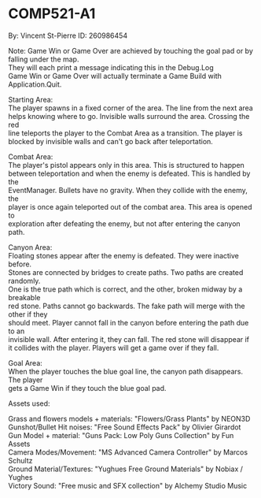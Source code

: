 # COMP521-A1
By: Vincent St-Pierre ID: 260986454<br>

Note: Game Win or Game Over are achieved by touching the goal pad or by falling under the map.<br>
They will each print a message indicating this in the Debug.Log<br>
Game Win or Game Over will actually terminate a Game Build with Application.Quit.<br>

Starting Area:<br>
 The player spawns in a fixed corner of the area. The line from the next area<br>
 helps knowing where to go. Invisible walls surround the area. Crossing the red<br>
 line teleports the player to the Combat Area as a transition. The player is<br>
 blocked by invisible walls and can't go back after teleportation.<br>
 
 Combat Area:<br>
 The player's pistol appears only in this area. This is structured to happen<br>
 between teleportation and when the enemy is defeated. This is handled by the<br>
 EventManager. Bullets have no gravity. When they collide with the enemy, the<br>
 player is once again teleported out of the combat area. This area is opened to<br>
 exploration after defeating the enemy, but not after entering the canyon path.<br>
 
 Canyon Area:<br>
 Floating stones appear after the enemy is defeated. They were inactive before.<br>
 Stones are connected by bridges to create paths. Two paths are created randomly.<br>
 One is the true path which is correct, and the other, broken midway by a breakable<br>
 red stone. Paths cannot go backwards. The fake path will merge with the other if they<br>
 should meet. Player cannot fall in the canyon before entering the path due to an<br>
 invisible wall. After entering it, they can fall. The red stone will disappear if<br>
 it collides with the player. Players will get a game over if they fall.<br>
 
 Goal Area:<br>
 When the player touches the blue goal line, the canyon path disappears. The player<br>
 gets a Game Win if they touch the blue goal pad.<br>


Assets used:

Grass and flowers models + materials: "Flowers/Grass Plants" by NEON3D<br>
Gunshot/Bullet Hit noises: "Free Sound Effects Pack" by Olivier Girardot<br>
Gun Model + material: "Guns Pack: Low Poly Guns Collection" by Fun Assets<br>
Camera Modes/Movement: "MS Advanced Camera Controller" by Marcos Schultz<br>
Ground Material/Textures: "Yughues Free Ground Materials" by Nobiax / Yughes<br>
Victory Sound: "Free music and SFX collection" by Alchemy Studio Music<br>